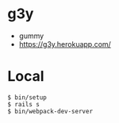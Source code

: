 # g3y
- gummy
- https://g3y.herokuapp.com/

# Local

```shell
$ bin/setup
$ rails s
$ bin/webpack-dev-server
```
